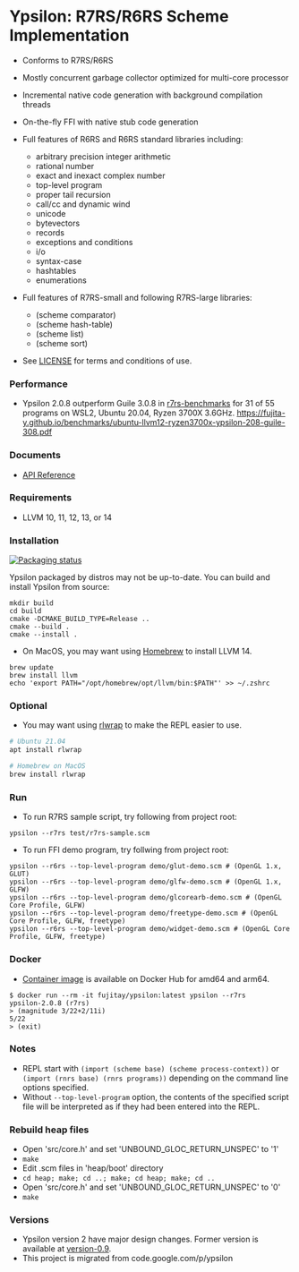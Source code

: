 # Ypsilon: R7RS/R6RS Scheme Implementation

* Conforms to R7RS/R6RS
* Mostly concurrent garbage collector optimized for multi-core processor
* Incremental native code generation with background compilation threads
* On-the-fly FFI with native stub code generation
* Full features of R6RS and R6RS standard libraries including:
  * arbitrary precision integer arithmetic
  * rational number
  * exact and inexact complex number
  * top-level program
  * proper tail recursion
  * call/cc and dynamic wind
  * unicode
  * bytevectors
  * records
  * exceptions and conditions
  * i/o
  * syntax-case
  * hashtables
  * enumerations
* Full features of R7RS-small and following R7RS-large libraries:
  *  (scheme comparator)
  *  (scheme hash-table)
  *  (scheme list)
  *  (scheme sort)

* See [LICENSE](https://github.com/fujita-y/ypsilon/blob/master/LICENSE) for terms and conditions of use.

### Performance

* Ypsilon 2.0.8 outperform Guile 3.0.8 in [r7rs-benchmarks](https://github.com/ecraven/r7rs-benchmarks) for 31 of 55 programs on WSL2, Ubuntu 20.04, Ryzen 3700X 3.6GHz. https://fujita-y.github.io/benchmarks/ubuntu-llvm12-ryzen3700x-ypsilon-208-guile-308.pdf

### Documents

* [API Reference](https://fujita-y.github.io/ypsilon-api/)

### Requirements

* LLVM 10, 11, 12, 13, or 14

### Installation

[![Packaging status](https://repology.org/badge/vertical-allrepos/ypsilon.svg)](https://repology.org/project/ypsilon/versions)

Ypsilon packaged by distros may not be up-to-date. You can build and install Ypsilon from source:

```
mkdir build
cd build
cmake -DCMAKE_BUILD_TYPE=Release ..
cmake --build .
cmake --install .
```

- On MacOS, you may want using [Homebrew](https://brew.sh/) to install LLVM 14.
```
brew update
brew install llvm
echo 'export PATH="/opt/homebrew/opt/llvm/bin:$PATH"' >> ~/.zshrc
```

### Optional

* You may want using [rlwrap](https://github.com/hanslub42/rlwrap) to make the REPL easier to use.
```bash
# Ubuntu 21.04
apt install rlwrap
```
```bash
# Homebrew on MacOS
brew install rlwrap
```

### Run

* To run R7RS sample script, try following from project root:
```
ypsilon --r7rs test/r7rs-sample.scm
```

* To run FFI demo program, try follwing from project root:
```
ypsilon --r6rs --top-level-program demo/glut-demo.scm # (OpenGL 1.x, GLUT)
ypsilon --r6rs --top-level-program demo/glfw-demo.scm # (OpenGL 1.x, GLFW)
ypsilon --r6rs --top-level-program demo/glcorearb-demo.scm # (OpenGL Core Profile, GLFW)
ypsilon --r6rs --top-level-program demo/freetype-demo.scm # (OpenGL Core Profile, GLFW, freetype)
ypsilon --r6rs --top-level-program demo/widget-demo.scm # (OpenGL Core Profile, GLFW, freetype)
```

### Docker

* [Container image](https://hub.docker.com/r/fujitay/ypsilon) is available on Docker Hub for amd64 and arm64.
```
$ docker run --rm -it fujitay/ypsilon:latest ypsilon --r7rs
ypsilon-2.0.8 (r7rs)
> (magnitude 3/22+2/11i)
5/22
> (exit)
```

### Notes

* REPL start with ```(import (scheme base) (scheme process-context))``` or ```(import (rnrs base) (rnrs programs))``` depending on the command line options specified.
* Without ```--top-level-program``` option, the contents of the specified script file will be interpreted as if they had been entered into the REPL.

### Rebuild heap files

* Open 'src/core.h' and set 'UNBOUND_GLOC_RETURN_UNSPEC' to '1'
* ```make```
* Edit .scm files in 'heap/boot' directory
* ```cd heap; make; cd ..; make; cd heap; make; cd ..```
* Open 'src/core.h' and set 'UNBOUND_GLOC_RETURN_UNSPEC' to '0'
* ```make```

### Versions

* Ypsilon version 2 have major design changes. Former version is available at [version-0.9](https://github.com/fujita-y/ypsilon/tree/version-0.9).
* This project is migrated from code.google.com/p/ypsilon
